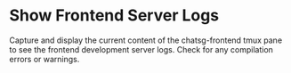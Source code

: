 # Show Frontend Server Logs

Capture and display the current content of the chatsg-frontend tmux pane to see the frontend development server logs. Check for any compilation errors or warnings.